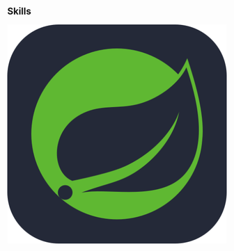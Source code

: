## Skills
![Cobertura de testes](https://github.com/tandpfun/skill-icons/blob/main/icons/Spring-Dark.svg)
